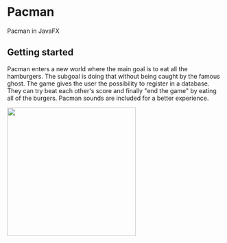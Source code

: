 # Pacman
Pacman in JavaFX

## Getting started
Pacman enters a new world where the main goal is to eat all the hamburgers. 
The subgoal is doing that without being caught by the famous ghost. 
The game gives the user the possibility to register in a database.
They can try beat each other's score and finally "end the game" by eating all of the burgers.
Pacman sounds are included for a better experience.

<img src="pacman_1.jpg" width="300">